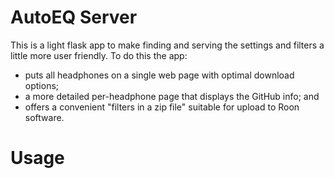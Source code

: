 # AutoEQ Server
This is a light flask app to make finding and serving the settings and filters
a little more user friendly. To do this the app:
- puts all headphones on a single web page with optimal download options;
- a more detailed per-headphone page that displays the GitHub info; and
- offers a convenient "filters in a zip file" suitable for upload to Roon software.

# Usage
